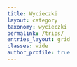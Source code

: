 ```yaml
---
title: Wycieczki
layout: category
taxonomy: wycieczki
permalink: /trips/
entries_layout: grid
classes: wide
author_profile: true
---
```



